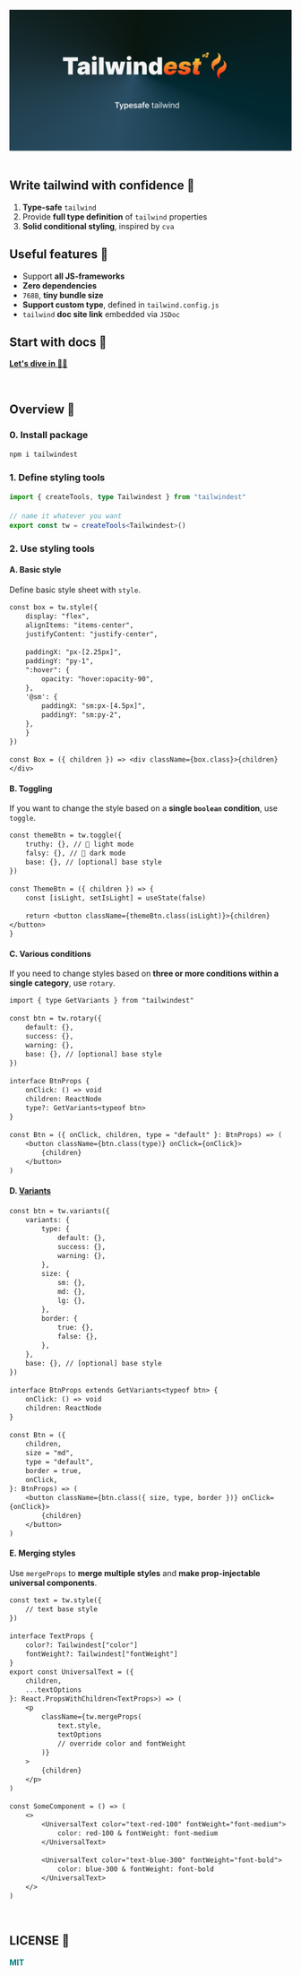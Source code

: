 <br />

<div align="center">
<img src="./images/tailwindest.banner.png" width="750px" alt="tailwindest banner" />
</div>

<br />

## Write tailwind with confidence 🦾

1.  **Type-safe** `tailwind`
2.  Provide **full type definition** of `tailwind` properties
3.  **Solid conditional styling**, inspired by `cva`

## Useful features 🔮

-   Support **all JS-frameworks**
-   **Zero dependencies**
-   `768B`, **tiny bundle size**
-   **Support custom type**, defined in `tailwind.config.js`
-   `tailwind` **doc site link** embedded via `JSDoc`

## Start with docs 📖

**[Let's dive in 🏄‍♂️](https://tailwindest.vercel.app)**

<br />

## Overview 🚀

### 0. Install package

```bash
npm i tailwindest
```

### 1. Define styling tools

```ts
import { createTools, type Tailwindest } from "tailwindest"

// name it whatever you want
export const tw = createTools<Tailwindest>()
```

### 2. Use styling tools

#### A. Basic style

Define basic style sheet with `style`.

```tsx
const box = tw.style({
    display: "flex",
    alignItems: "items-center",
    justifyContent: "justify-center",

    paddingX: "px-[2.25px]",
    paddingY: "py-1",
    ":hover": {
        opacity: "hover:opacity-90",
    },
    '@sm': {
        paddingX: "sm:px-[4.5px]",
        paddingY: "sm:py-2",
    },
    }
})

const Box = ({ children }) => <div className={box.class}>{children}</div>
```

#### B. Toggling

If you want to change the style based on a **single `boolean` condition**, use `toggle`.

```tsx
const themeBtn = tw.toggle({
    truthy: {}, // 🌝 light mode
    falsy: {}, // 🌚 dark mode
    base: {}, // [optional] base style
})

const ThemeBtn = ({ children }) => {
    const [isLight, setIsLight] = useState(false)

    return <button className={themeBtn.class(isLight)}>{children}</button>
}
```

#### C. Various conditions

If you need to change styles based on **three or more conditions within a single category**, use `rotary`.

```tsx
import { type GetVariants } from "tailwindest"

const btn = tw.rotary({
    default: {},
    success: {},
    warning: {},
    base: {}, // [optional] base style
})

interface BtnProps {
    onClick: () => void
    children: ReactNode
    type?: GetVariants<typeof btn>
}

const Btn = ({ onClick, children, type = "default" }: BtnProps) => (
    <button className={btn.class(type)} onClick={onClick}>
        {children}
    </button>
)
```

#### D. [Variants](https://stitches.dev/docs/variants)

```tsx
const btn = tw.variants({
    variants: {
        type: {
            default: {},
            success: {},
            warning: {},
        },
        size: {
            sm: {},
            md: {},
            lg: {},
        },
        border: {
            true: {},
            false: {},
        },
    },
    base: {}, // [optional] base style
})

interface BtnProps extends GetVariants<typeof btn> {
    onClick: () => void
    children: ReactNode
}

const Btn = ({
    children,
    size = "md",
    type = "default",
    border = true,
    onClick,
}: BtnProps) => (
    <button className={btn.class({ size, type, border })} onClick={onClick}>
        {children}
    </button>
)
```

#### E. Merging styles

Use `mergeProps` to **merge multiple styles** and **make prop-injectable universal components**.

```tsx
const text = tw.style({
    // text base style
})

interface TextProps {
    color?: Tailwindest["color"]
    fontWeight?: Tailwindest["fontWeight"]
}
export const UniversalText = ({
    children,
    ...textOptions
}: React.PropsWithChildren<TextProps>) => (
    <p
        className={tw.mergeProps(
            text.style,
            textOptions
            // override color and fontWeight
        )}
    >
        {children}
    </p>
)

const SomeComponent = () => (
    <>
        <UniversalText color="text-red-100" fontWeight="font-medium">
            color: red-100 & fontWeight: font-medium
        </UniversalText>

        <UniversalText color="text-blue-300" fontWeight="font-bold">
            color: blue-300 & fontWeight: font-bold
        </UniversalText>
    </>
)
```

<br />

## LICENSE 👻

<strong><p style="color:teal">MIT</p></strong>
